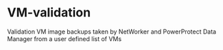 # VM-validation
Validation VM image backups taken by NetWorker and PowerProtect Data Manager from a user defined list of VMs
